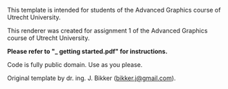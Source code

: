 This template is intended for students of the Advanced Graphics course of Utrecht University.




This renderer was created for assignment 1 of the Advanced Graphics course of Utrecht University.

**Please refer to "_ getting started.pdf" for instructions.**

Code is fully public domain. Use as you please.

Original template by dr. ing. J. Bikker (bikker.j@gmail.com).
